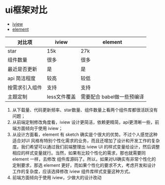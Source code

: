 # ui框架对比

- [iview](https://www.iviewui.com/)
- [element](http://element.eleme.io/#/zh-CN)

| 对比项         | iview        | element                    |
| -------------- | ------------ | -------------------------- |
| star           | 15k          | 27k                        |
| 组件数量       | 很多         | 很多                       |
| 最近是否更新   | 是           | 是                         |
| api 简洁程度   | 较高         | 较低                       |
| 按需求引入组件 | 支持         | 支持                       |
| 主题定制       | less文件覆盖 | 需要配合 babel做一些预编译 |

1. 从下载量、代码更新频率、star数量、组件数量上看两个组件库都很活跃没有问题；
2. 从前端定制修改角度看，iview 设计更简洁，依赖更精简，api更清晰一些，前端方面倾向于使用 iview；
3. 从设计方面看，element 有 sketch 确实是个很大的优势。不过个人感觉这种适合对UI 风格有特别个性化需求的业务，而且还增加了设计和开发工作的复杂度。我们希望可以通过我们前端整理出 iview UI 的样式变量给设计，然后调整相应的样式变量就行。当然，如果有比较个性化的需求，那也就需要同 element 一样，去修改 组件库源码了。所以，如果对UI确实有非常个性化的定制要求，那选 element 更好，而如果个性化的要求不大，考虑开发和设计工作的复杂度，应该选择修改 iview 组件库样式变量这种方式。
4. 前端方面倾向于使用 iview，少做大的设计改动